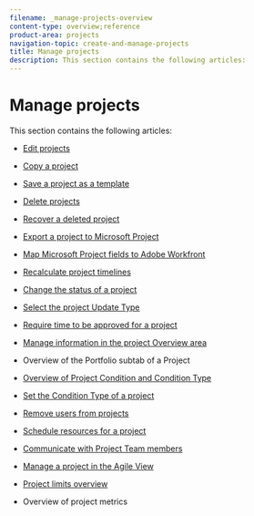 ```yaml
---
filename: _manage-projects-overview
content-type: overview;reference
product-area: projects
navigation-topic: create-and-manage-projects
title: Manage projects
description: This section contains the following articles:
---
```


# Manage projects

This section contains the following articles:

* [Edit projects](../../../manage-work/projects/manage-projects/edit-projects.md) 
* [Copy a project](../../../manage-work/projects/manage-projects/copy-project.md) 
* [Save a project as a template](../../../manage-work/projects/manage-projects/save-project-as-template.md) 
* [Delete projects](../../../manage-work/projects/manage-projects/delete-projects.md) 
* [Recover a deleted project](../../../manage-work/projects/manage-projects/recover-project.md) 
* [Export a project to Microsoft Project](../../../manage-work/projects/manage-projects/export-project-to-ms-project.md) 
* [Map Microsoft Project fields to Adobe Workfront](../../../manage-work/projects/manage-projects/map-ms-project-fields-to-workfront.md) 
* [Recalculate project timelines](../../../manage-work/projects/manage-projects/recalculate-project-timeline.md) 
* [Change the status of a project](../../../manage-work/projects/manage-projects/change-project-status.md) 
* [Select the project Update Type](../../../manage-work/projects/manage-projects/select-project-update-type.md) 
* [Require time to be approved for a project](../../../manage-work/projects/manage-projects/require-time-approval-for-projects.md) 
* [Manage information in the project Overview area](../../../manage-work/projects/manage-projects/understand-project-overview-area.md) 
* Overview of the Portfolio subtab of a Project
* [Overview of Project Condition and Condition Type](../../../manage-work/projects/manage-projects/project-condition-and-condition-type.md) 
* [Set the Condition Type of a project](../../../manage-work/projects/manage-projects/set-condition-type-for-project.md) 
* [Remove users from projects](../../../manage-work/projects/manage-projects/remove-users-from-projects.md) 
* [Schedule resources for a project](../../../manage-work/projects/manage-projects/schedule-resources-for-projects.md) 
* [Communicate with Project Team members](../../../manage-work/projects/manage-projects/communicate-with-project-team-members.md) 
* [Manage a project in the Agile View](../../../manage-work/projects/manage-projects/manage-projects-in-agile-view.md) 
* [Project limits overview](../../../manage-work/projects/tips-tricks-and-troubleshooting/project-maximums.md)

  <!--
  <a href="../../../manage-work/projects/manage-projects/work-in-legacy-team-builder.md" class="MCXref xref" xrefformat="{para}">Work in the Legacy Team Builder</a>
  -->

* Overview of project metrics

